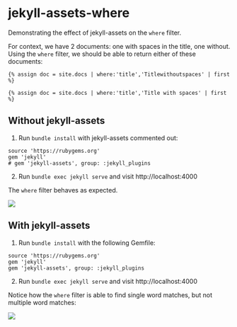 # jekyll-assets-where

Demonstrating the effect of jekyll-assets on the `where` filter.

For context, we have 2 documents: one with spaces in the title, one without. Using the `where` filter, we should be able to return either of these documents:

```
{% assign doc = site.docs | where:'title','Titlewithoutspaces' | first %}

{% assign doc = site.docs | where:'title','Title with spaces' | first %}
```

## Without jekyll-assets

1) Run `bundle install` with jekyll-assets commented out:

```
source 'https://rubygems.org'
gem 'jekyll'
# gem 'jekyll-assets', group: :jekyll_plugins
```

2) Run `bundle exec jekyll serve` and visit http://localhost:4000

The `where` filter behaves as expected.

![](http://drp.mk/i/yFT9fVkL87.png)

## With jekyll-assets

1) Run `bundle install` with the following Gemfile:

```
source 'https://rubygems.org'
gem 'jekyll'
gem 'jekyll-assets', group: :jekyll_plugins
```

2) Run `bundle exec jekyll serve` and visit http://localhost:4000

Notice how the `where` filter is able to find single word matches, but not multiple word matches:

![](http://drp.mk/i/Q28FC4KsS.png)
